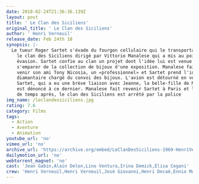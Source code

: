 ```yaml
---
date: 2018-02-24T21:36:36.139Z
layout: post
title: ' Le Clan des Siciliens'
original_title: ' Le Clan des Siciliens'
author: ' Henri Verneuil'
release_date: Feb 24th 18
synopsis: |-
  Le tueur Roger Sartet s'évade du fourgon cellulaire qui le transportait. C'est
    le clan des Siciliens dirigé par Vittorio Manalese qui a mis au point cette
    évasion. Sartet confie au clan un projet dont l'idée lui est venue en prison :
    s'emparer de la collection de bijoux d'une exposition. Manalese fait alors
    venir son ami Tony Nicosia, un «professionnel» et Sartet prend l'identité d'un
    diamantaire chargé du convoi des bijoux. L'avion est détourné en vol mais
    Sartet, qui a eu une brève liaison avec Jeanne, la belle-fille de Manalese,
    est dénoncé à ce dernier. Manalese fait revenir Sartet à Paris et le tue. Peu
    de temps après, le clan des Siciliens est arrêté par la police
img_name: /leclandessiciliens.jpg
rating: 7.6
category: Films
tags:
  - Action
  - Aventure
  - Animation
youtube_url: 'no'
vimeo_url: 'no'
archive_url: 'https://archive.org/embed/LeClanDesSiciliens-1969-HenriVerneuil'
dailymotion_url: 'no'
webtorrent_magnet: 'no'
cast: 'Jean Gabin,Alain Delon,Lino Ventura,Irina Demick,Elisa Cegani'
crew: 'Henri Verneuil,Henri Verneuil,José Giovanni,Henri Decaë,Ennio Morricone'
---
```


